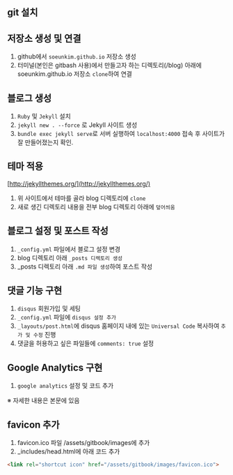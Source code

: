 ## git 설치

## 저장소 생성 및 연결

1. github에서 `soeunkim.github.io` 저장소 생성
2. 터미널(본인은 gitbash 사용)에서 만들고자 하는 디렉토리(/blog) 아래에 soeunkim.github.io 저장소 `clone`하여 연결

## 블로그 생성

1. `Ruby` 및 `Jekyll` 설치
2. `jekyll new . --force` 로 Jekyll 사이트 생성
3. `bundle exec jekyll serve`로 서버 실행하여 `localhost:4000` 접속 후 사이트가 잘 만들어졌는지 확인.

## 테마 적용

[http://jekyllthemes.org/](http://jekyllthemes.org/)  
1. 위 사이트에서 테마를 골라 blog 디렉토리에 `clone`
2. 새로 생긴 디렉토리 내용을 전부 blog 디렉토리 아래에 `덮어씌움`

## 블로그 설정 및 포스트 작성

1. `_config.yml` 파일에서 블로그 설정 변경
2. blog 디렉토리 아래 `_posts 디렉토리 생성`
3. _posts 디렉토리 아래 `.md 파일 생성`하여 포스트 작성 

## 댓글 기능 구현

1. `disqus` 회원가입 및 세팅
2. `_config.yml` 파일에 `disqus 설정 추가`
3. `_layouts/post.html`에 disqus 홈페이지 내에 있는 `Universal Code` 복사하여 `추가 및 수정` 진행
4. 댓글을 허용하고 싶은 파일들에 `comments: true` 설정

## Google Analytics 구현

1. `google analytics` 설정 및 코드 추가

※ 자세한 내용은 본문에 있음

## favicon 추가
1. favicon.ico 파일 /assets/gitbook/images에 추가
2. _includes/head.html에 아래 코드 추가
```html
<link rel="shortcut icon" href="/assets/gitbook/images/favicon.ico">
```